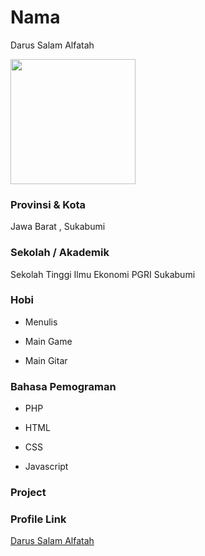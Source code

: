 # Nama

Darus Salam Alfatah

<img src="https://avatars.githubusercontent.com/u/69050120?s=400&u=1e5cbd53712b9f103acada96ecd2127d69659414&v=4" width="200" height="200" align="center"/>

### Provinsi & Kota

Jawa Barat , Sukabumi

### Sekolah / Akademik

Sekolah Tinggi Ilmu Ekonomi PGRI Sukabumi

### Hobi

- Menulis

- Main Game

- Main Gitar

### Bahasa Pemograman 

- PHP
- HTML
- CSS

- Javascript

### Project

### Profile Link

[Darus Salam Alfatah](https://github.com/darus260) 
